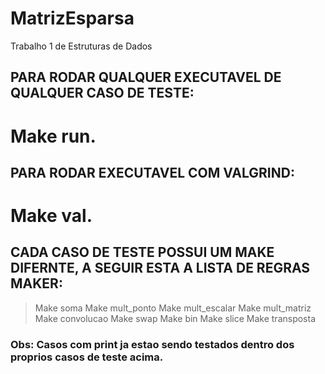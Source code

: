 # MatrizEsparsa
Trabalho 1 de Estruturas de Dados

## PARA RODAR QUALQUER EXECUTAVEL DE QUALQUER CASO DE TESTE: 
# Make run.


## PARA RODAR EXECUTAVEL COM VALGRIND: 
# Make val.

## CADA CASO DE TESTE POSSUI UM MAKE DIFERNTE, A SEGUIR ESTA A LISTA DE REGRAS MAKER:
> Make soma
> Make mult_ponto
> Make mult_escalar
> Make mult_matriz
> Make convolucao
> Make swap
> Make bin
> Make slice
> Make transposta

### Obs: Casos com print ja estao sendo testados dentro dos proprios casos de teste acima.

